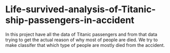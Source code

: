# Life-survived-analysis-of-Titanic-ship-passengers-in-accident
In this project have all the data of Titanic passengers and from that data trying to get the actual reason of why most of people are died. We try to make classifer that which type of people are mostly died from the accident.
